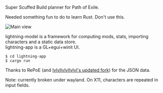 Super Scuffed Build planner for Path of Exile.

Needed something fun to do to learn Rust. Don't use this.

![Main view](https://user-images.githubusercontent.com/67038113/215327041-289e3cd8-fcf6-4565-a48e-0f5f0be54ec8.png)

lightning-model is a framework for computing mods, stats, importing characters and a static data store.<br />
lightning-app is a GL+egui+winit UI.

```
$ cd lightning-app
$ cargo run
```

Thanks to RePoE (and [lvlvllvlvllvlvl's updated fork](https://github.com/lvlvllvlvllvlvl/RePoE)) for the JSON data.

Note: currently broken under wayland. On X11, characters are repeated in input fields.

